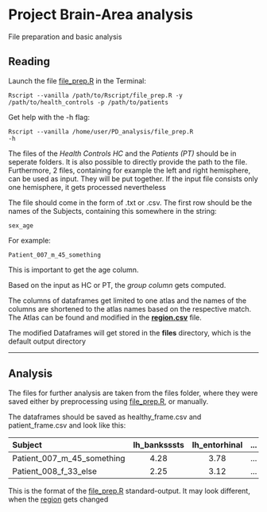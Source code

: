 # Project Brain-Area analysis

File preparation and basic analysis

## Reading
Launch the file [file_prep.R](file_prep.R) in the Terminal:

<code>Rscript --vanilla /path/to/Rscript/file_prep.R -y /path/to/health_controls -p /path/to/patients</code>

Get help with the -h flag:

<code>Rscript --vanilla /home/user/PD_analysis/file_prep.R -h</code>

The files of the <i>Health Controls HC</i> and the <i>Patients (PT)</i> should be in seperate folders. It is also possible to directly provide the path to the file. Furthermore, 2 files, containing for example the left and right hemisphere, can be used as input. They will be put together. If the input file consists only one hemisphere, it gets processed nevertheless

The file should come in the form of .txt or .csv. The first row should be the names of the Subjects, containing this somewhere in the string:

<code>sex_age</code>

For example:

<code>Patient_007_m_45_something</code>

This is important to get the age column.

Based on the input as HC or PT, the <i>group column</i> gets computed.

The columns of dataframes get limited to one atlas and the names of the columns are shortened to the atlas names based on the respective match. The Atlas can be found and modified in the <b>[region.csv](region.csv)</b> file. 

The modified Dataframes will get stored in the <b>files</b> directory, which is the default output directory

---


## Analysis

The files for further analysis are taken from the files folder, where they were saved either by preprocessing using [file_prep.R](file_prep.R), or manually.

The dataframes should be saved as healthy_frame.csv and patient_frame.csv and look like this:

| Subject                     | lh_banksssts | lh_entorhinal |  ...  | age  |
| :---                        |    :----:    |      :---:    | :---: | ---: |
| Patient_007_m_45_something  | 4.28         | 3.78          |  ...  |  45  |
| Patient_008_f_33_else       | 2.25         | 3.12          |  ...  |  33  |

This is the format of the [file_prep.R](file_prep.R) standard-output. It may look different, when the [region](region.csv) gets changed


